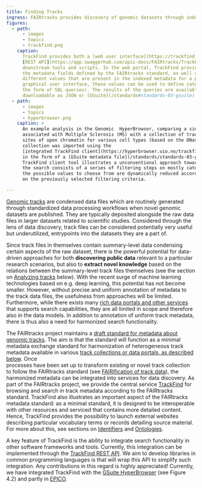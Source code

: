 ```yaml
---
title: Finding Tracks
ingress: FAIRtracks provides discovery of genomic datasets through indexing and search of harmonized track metadata
figures:
  - path:
      - images
      - topics
      - trackfind.png
    caption: 
      TrackFind provides both a [web user interface](https://trackfind.elixir.no) as well a
      [REST API](https://app.swaggerhub.com/apis-docs/FAIRtracks/TrackFind/1.0.0) to allow access by
      downstream tools and scripts. In the web portal, TrackFind provides a categorical browser of 
      the metadata fields defined by the FAIRtracks standard, as well as complete lists of the 
      different values that are present in the indexed metadata for a particular field. Through the 
      graphical user interface, these values can be used to define categorical search queries (in 
      the form of SQL queries). The results of the queries are available for browsing or 
      downloadable as JSON or [GSuite](/standards#standards-03-gsuite) formats.
  - path:
      - images
      - topics
      - hyperbrowser.png
    caption: >
      An example analysis in the Genomic  HyperBrowser, comparing a single set of variants 
      associated with Multiple Sclerosis (MS) with a collection of tracks from BLUEPRINT with 
      sites of open chromatin for various cell types (based on the DNaseI HS assay). This track 
      collection was imported using the
      [integrated TrackFind client](https://hyperbrowser.uio.no/trackfind_test)
      in the form of a [GSuite metadata file](/standards/standards-03-gsuite). The HyperBrowser 
      TrackFind client tool illustrates a unconventional approach towards dataset discovery in that
      the search consists of a series of filtering steps on mostly categorical fields, where the 
      the possible values to choose from are dynamically reduced according to what is possible based
      on the previously selected filtering criteria.

---
```


[Genomic tracks](#topics-01-genomic-tracks) are condensed data files which are routinely generated
through standardized data processing workflows when novel genomic datasets are published. They are
typically deposited alongside the raw data files in larger datasets related to scientific studies.
Considered through the lens of  data discovery, track files can be considered potentially very
useful but underutilized, entrypoints into the datasets they are a part of.

<ui-quote-text
:quote='"Considered through the lens of data discovery, track files can be considered potentially very useful — but underutilized — entrypoints into the datasets they are a part of.  "'>
</ui-quote-text>

Since track files in themselves contain summary-level data condensing certain aspects of the raw
dataset, there is the powerful potential for data-driven approaches for both 
**discovering public data** relevant to a particular research scenarios, but also to 
**extract novel knowledge** based on the relations between the summary-level track files themselves 
(see the section on [Analyzing tracks](#topics-06-analyzing-tracks) below). With the recent surge 
of machine learning technologies based on e.g. deep learning, this potential has not become smaller. 
However, without precise and uniform annotation of metadata to the track data files, the usefulness 
from approaches will be limited. Furthermore, while there exists many 
[rich data portals and other services](#topics-05-track-collections) that supports search 
capabilities, they are all limited in scope and therefore also in the data models. In addition to 
annotation of uniform track metadata, there is thus also a need for harmonized search functionality.

The FAIRtracks project maintains a 
[draft standard for metadata about genomic tracks](/standards#standards-01-fairtracks). The aim
is that the standard will function as a minimal metadata exchange standard for harmonization of
heterogeneous track metadata available in various
[track collections or data portals, as described below](#topics-05-track-collections). Once  
processes have been set up to transform existing or novel track collection to follow the 
FAIRtracks standard (see [FAIRification of track data](#topics-07-fairification)), the 
harmonized metadata can be integrated  into services for data discovery. As part of the 
FAIRtracks project, we provide the central service [TrackFind](services/#services-04-trackfind) 
for browsing and search in track metadata according to  the FAIRtracks standard. TrackFind also 
illustrates an important aspect of the FAIRtracks metadata standard\: as a minimal standard, it 
is designed to be interoperable with other resources and serviced that contains more detailed 
content. Hence, TrackFind provides the possibility to launch external websites describing
particular vocabulary terms or records detailing source material.
For more about this, see sections on [Identifiers](/topics/#topics-08-identifiers) and
[Ontologies](/topics/#topics-09-ontologies).

A key feature of TrackFind is the ability to integrate search functionality in other software 
frameworks and tools. Currently, this integration can be implemented through the 
[TrackFind REST API](https://app.swaggerhub.com/apis-docs/FAIRtracks/TrackFind/1.0.0). 
We aim to develop libraries in common programming languages is that will wrap this API to 
simplify such integration. Any contributions in this regard is highly appreciated! 
Currently, we have integrated TrackFind with the 
[GSuite HyperBrowser](/services#services-08-hyperbrowser) (see Figure 4.2) and partly in 
[EPICO](/services#services-10-epico).
